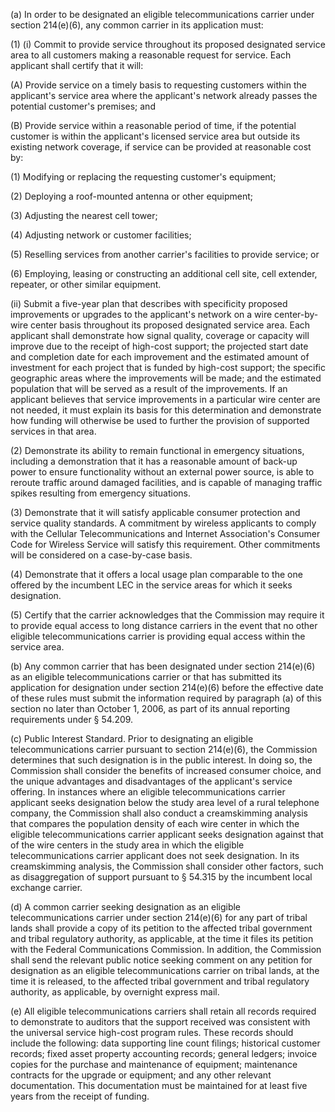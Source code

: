 (a) In order to be designated an eligible telecommunications carrier under section 214(e)(6), any common carrier in its application must:

(1) (i) Commit to provide service throughout its proposed designated service area to all customers making a reasonable request for service. Each applicant shall certify that it will:

(A) Provide service on a timely basis to requesting customers within the applicant's service area where the applicant's network already passes the potential customer's premises; and

(B) Provide service within a reasonable period of time, if the potential customer is within the applicant's licensed service area but outside its existing network coverage, if service can be provided at reasonable cost by:

(1) Modifying or replacing the requesting customer's equipment;
              

(2) Deploying a roof-mounted antenna or other equipment;

(3) Adjusting the nearest cell tower;

(4) Adjusting network or customer facilities;

(5) Reselling services from another carrier's facilities to provide service; or

(6) Employing, leasing or constructing an additional cell site, cell extender, repeater, or other similar equipment.

(ii) Submit a five-year plan that describes with specificity proposed improvements or upgrades to the applicant's network on a wire center-by-wire center basis throughout its proposed designated service area. Each applicant shall demonstrate how signal quality, coverage or capacity will improve due to the receipt of high-cost support; the projected start date and completion date for each improvement and the estimated amount of investment for each project that is funded by high-cost support; the specific geographic areas where the improvements will be made; and the estimated population that will be served as a result of the improvements. If an applicant believes that service improvements in a particular wire center are not needed, it must explain its basis for this determination and demonstrate how funding will otherwise be used to further the provision of supported services in that area.

(2) Demonstrate its ability to remain functional in emergency situations, including a demonstration that it has a reasonable amount of back-up power to ensure functionality without an external power source, is able to reroute traffic around damaged facilities, and is capable of managing traffic spikes resulting from emergency situations.

(3) Demonstrate that it will satisfy applicable consumer protection and service quality standards. A commitment by wireless applicants to comply with the Cellular Telecommunications and Internet Association's Consumer Code for Wireless Service will satisfy this requirement. Other commitments will be considered on a case-by-case basis.

(4) Demonstrate that it offers a local usage plan comparable to the one offered by the incumbent LEC in the service areas for which it seeks designation.

(5) Certify that the carrier acknowledges that the Commission may require it to provide equal access to long distance carriers in the event that no other eligible telecommunications carrier is providing equal access within the service area.

(b) Any common carrier that has been designated under section 214(e)(6) as an eligible telecommunications carrier or that has submitted its application for designation under section 214(e)(6) before the effective date of these rules must submit the information required by paragraph (a) of this section no later than October 1, 2006, as part of its annual reporting requirements under § 54.209.

(c) Public Interest Standard. Prior to designating an eligible telecommunications carrier pursuant to section 214(e)(6), the Commission determines that such designation is in the public interest. In doing so, the Commission shall consider the benefits of increased consumer choice, and the unique advantages and disadvantages of the applicant's service offering. In instances where an eligible telecommunications carrier applicant seeks designation below the study area level of a rural telephone company, the Commission shall also conduct a creamskimming analysis that compares the population density of each wire center in which the eligible telecommunications carrier applicant seeks designation against that of the wire centers in the study area in which the eligible telecommunications carrier applicant does not seek designation. In its creamskimming analysis, the Commission shall consider other factors, such as disaggregation of support pursuant to § 54.315 by the incumbent local exchange carrier.

(d) A common carrier seeking designation as an eligible telecommunications carrier under section 214(e)(6) for any part of tribal lands shall provide a copy of its petition to the affected tribal government and tribal regulatory authority, as applicable, at the time it files its petition with the Federal Communications Commission. In addition, the Commission shall send the relevant public notice seeking comment on any petition for designation as an eligible telecommunications carrier on tribal lands, at the time it is released, to the affected tribal government and tribal regulatory authority, as applicable, by overnight express mail.

(e) All eligible telecommunications carriers shall retain all records required to demonstrate to auditors that the support received was consistent with the universal service high-cost program rules. These records should include the following: data supporting line count filings; historical customer records; fixed asset property accounting records; general ledgers; invoice copies for the purchase and maintenance of equipment; maintenance contracts for the upgrade or equipment; and any other relevant documentation. This documentation must be maintained for at least five years from the receipt of funding.

